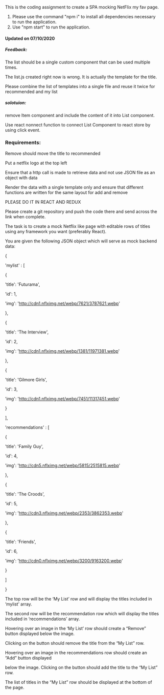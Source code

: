 This is the coding assignment to create a SPA mocking NetFlix my fav page.

1.  Please use the command "npm i" to install all dependencies necessary to run the application.
2.  Use "npm start" to run the application.

#### Updated on 07/10/2020
##### Feedback:

The list should be a single custom component that can be used multiple times.

The list.js created right now is wrong. It is actually the template for the title.

Please combine the list of templates into a single file and reuse it twice for recommended and my list

##### solotuion:
remove Item component and include the content of it into List component.

Use react nonnect function to connect List Component to react store by using click event.


### Requirements:

Remove should move the title to recommended

Put a netflix logo at the top left

Ensure that a http call is made to retrieve data and not use JSON file as an object with data

Render the data with a single template only and ensure that different functions are written for the same layout for add and remove


PLEASE DO IT IN REACT AND REDUX


Please create a git repository and push the code there and send across the link when complete.
 
 
The task is to create a mock Netflix like page with editable rows of titles using any framework you want (preferably React).
 
You are given the following JSON object which will serve as mock back­end data: 
 
{
 
'mylist' : [
 
{
 
'title': 'Futurama',
 
'id': 1,
 
'img': 'http://cdn1.nflximg.net/webp/7621/3787621.webp'
 
},
 
{
 
'title': 'The Interview',
 
'id': 2,
 
'img': 'http://cdn1.nflximg.net/webp/1381/11971381.webp'
 
},
 
{
 
'title': 'Gilmore Girls',
 
'id': 3,
 
'img': 'http://cdn1.nflximg.net/webp/7451/11317451.webp'
 
}
 
],
 
'recommendations' : [
 
{
 
'title': 'Family Guy',
 
'id': 4,
 
'img': 'http://cdn5.nflximg.net/webp/5815/2515815.webp'
 
},
 
{
 
'title': 'The Croods',
 
'id': 5,
 
'img': 'http://cdn3.nflximg.net/webp/2353/3862353.webp'
 
},
 
{
 
'title': 'Friends',
 
'id': 6,
 
'img': 'http://cdn0.nflximg.net/webp/3200/9163200.webp'

}
 
]
 
}
 
The top row will be the ‘My List’ row and will display the titles included in ‘mylist’ array. 

The second row will be the recommendation row which will display the titles included in ‘recommendations’ array.

Hovering over an image in the ‘My List’ row should create a “Remove” button displayed below the image.

Clicking on the button should remove the title from the “My List” row.
 
Hovering over an image in the recommendations row should create an “Add” button displayed
 
below the image. Clicking on the button should add the title to the “My List” row.
 
The list of titles in the “My List” row should be displayed at the bottom of the page.
